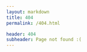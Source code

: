 ```yaml
---
layout: markdown
title: 404
permalink: /404.html

header: 404
subheader: Page not found :(
---
```


